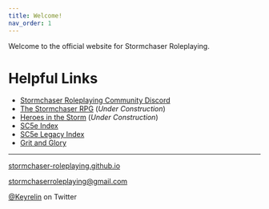 ```yaml
---
title: Welcome!
nav_order: 1
---
```


Welcome to the official website for Stormchaser Roleplaying.

# Helpful Links
* [Stormchaser Roleplaying Community Discord](https://discord.gg/HX9EK4A)
* [The Stormchaser RPG](https://stormchaser-roleplaying.github.io/stormchaserRPG) (*Under Construction*)
* [Heroes in the Storm](https://stormchaser-roleplaying.github.io/heroesinthestorm/) (*Under Construction*)
* [SC5e Index](https://www.gmbinder.com/share/-MjzooP55UaAVbrEwN7C)
* [SC5e Legacy Index](https://www.gmbinder.com/share/-MjzjZBb7BG23h6HaK7J)
* [Grit and Glory](https://www.gmbinder.com/share/-LDHolQY2FURKf-8xCT3)

---

<p align="center">
  
  <a href="https://stormchaser-roleplaying.github.io/">stormchaser-roleplaying.github.io</a><br>
  
  <a href="mailto:stormchaserroleplaying@gmail.com">stormchaserroleplaying@gmail.com</a><br>
  
  <a href="https://twitter.com/keyrelin">@Keyrelin</a> on Twitter
  
</p>
